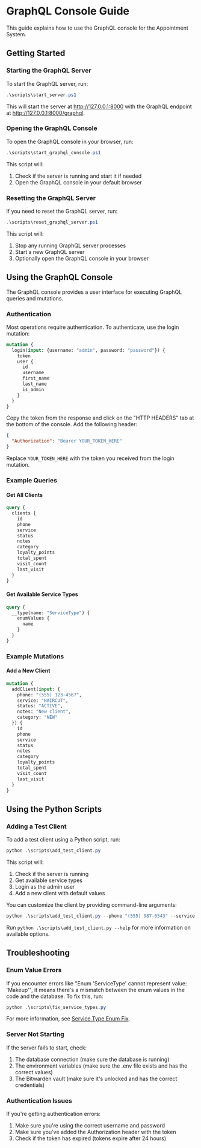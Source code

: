 # GraphQL Console Guide

This guide explains how to use the GraphQL console for the Appointment System.

## Getting Started

### Starting the GraphQL Server

To start the GraphQL server, run:

```powershell
.\scripts\start_server.ps1
```

This will start the server at http://127.0.0.1:8000 with the GraphQL endpoint at http://127.0.0.1:8000/graphql.

### Opening the GraphQL Console

To open the GraphQL console in your browser, run:

```powershell
.\scripts\start_graphql_console.ps1
```

This script will:
1. Check if the server is running and start it if needed
2. Open the GraphQL console in your default browser

### Resetting the GraphQL Server

If you need to reset the GraphQL server, run:

```powershell
.\scripts\reset_graphql_server.ps1
```

This script will:
1. Stop any running GraphQL server processes
2. Start a new GraphQL server
3. Optionally open the GraphQL console in your browser

## Using the GraphQL Console

The GraphQL console provides a user interface for executing GraphQL queries and mutations.

### Authentication

Most operations require authentication. To authenticate, use the login mutation:

```graphql
mutation {
  login(input: {username: "admin", password: "password"}) {
    token
    user {
      id
      username
      first_name
      last_name
      is_admin
    }
  }
}
```

Copy the token from the response and click on the "HTTP HEADERS" tab at the bottom of the console. Add the following header:

```json
{
  "Authorization": "Bearer YOUR_TOKEN_HERE"
}
```

Replace `YOUR_TOKEN_HERE` with the token you received from the login mutation.

### Example Queries

#### Get All Clients

```graphql
query {
  clients {
    id
    phone
    service
    status
    notes
    category
    loyalty_points
    total_spent
    visit_count
    last_visit
  }
}
```

#### Get Available Service Types

```graphql
query {
  __type(name: "ServiceType") {
    enumValues {
      name
    }
  }
}
```

### Example Mutations

#### Add a New Client

```graphql
mutation {
  addClient(input: {
    phone: "(555) 123-4567",
    service: "HAIRCUT",
    status: "ACTIVE",
    notes: "New client",
    category: "NEW"
  }) {
    id
    phone
    service
    status
    notes
    category
    loyalty_points
    total_spent
    visit_count
    last_visit
  }
}
```

## Using the Python Scripts

### Adding a Test Client

To add a test client using a Python script, run:

```powershell
python .\scripts\add_test_client.py
```

This script will:
1. Check if the server is running
2. Get available service types
3. Login as the admin user
4. Add a new client with default values

You can customize the client by providing command-line arguments:

```powershell
python .\scripts\add_test_client.py --phone "(555) 987-6543" --service "MANICURE" --notes "VIP client" --category "VIP"
```

Run `python .\scripts\add_test_client.py --help` for more information on available options.

## Troubleshooting

### Enum Value Errors

If you encounter errors like "Enum 'ServiceType' cannot represent value: 'Makeup'", it means there's a mismatch between the enum values in the code and the database. To fix this, run:

```powershell
python .\scripts\fix_service_types.py
```

For more information, see [Service Type Enum Fix](service_type_enum_fix.md).

### Server Not Starting

If the server fails to start, check:
1. The database connection (make sure the database is running)
2. The environment variables (make sure the .env file exists and has the correct values)
3. The Bitwarden vault (make sure it's unlocked and has the correct credentials)

### Authentication Issues

If you're getting authentication errors:
1. Make sure you're using the correct username and password
2. Make sure you've added the Authorization header with the token
3. Check if the token has expired (tokens expire after 24 hours)
